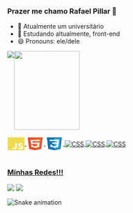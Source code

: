 ### Prazer me chamo Rafael Pillar 👋

- 🔭 Atualmente um universitário
- 🌱 Estudando altualmente, front-end
- 😄 Pronouns: ele/dele
<div style="display: flex" >
<img height="180em" src="https://github-readme-stats-git-masterrstaa-rickstaa.vercel.app/api?username=rafabpg&amp;layout=compact&amp;langs_count=7&amp;theme=dracula" style="max-width: 100%;">
<img height="180em" width="150em"  src="https://github-readme-stats-git-masterrstaa-rickstaa.vercel.app/api/top-langs/?username=rafabpg&amp;show_icons=true&amp;theme=dracula&amp;include_all_commits=true&amp;count_private=true">
 </div>
 <div>
  <a href="https://github.com/rafabpg">
</div>
<div style="display: inline_block"><br>
  <img align="center" alt="Js" height="30" width="40" src="https://raw.githubusercontent.com/devicons/devicon/master/icons/javascript/javascript-plain.svg">
  <img align="center" alt="HTML" height="30" width="40" src="https://raw.githubusercontent.com/devicons/devicon/master/icons/html5/html5-original.svg">
  <img align="center" alt="CSS" height="30" width="40" src="https://raw.githubusercontent.com/devicons/devicon/master/icons/css3/css3-original.svg">
  <img align="center" alt="CSS" height="30" width="40" src="https://cdn.jsdelivr.net/gh/devicons/devicon/icons/python/python-original.svg">
  <img align="center" alt="CSS" height="30" width="40" src="https://cdn.jsdelivr.net/gh/devicons/devicon/icons/react/react-original.svg" />
  <img  align="center" alt="CSS" height="30" width="40" src="https://cdn.jsdelivr.net/gh/devicons/devicon/icons/git/git-original.svg" />
</div>
 
 <br>
 
  ### Minhas Redes!!!
 
<div> 
  <a href="https://www.instagram.com/rafa.pillar/" target="_blank"><img src="https://img.shields.io/badge/-Instagram-%23E4405F?style=for-the-badge&logo=instagram&logoColor=white" target="_blank"></a>
 <a href="https://www.linkedin.com/in/rafapillar/" target="_blank"><img src="https://img.shields.io/badge/-LinkedIn-%230077B5?style=for-the-badge&logo=linkedin&logoColor=white" target="_blank"></a> 
 
  ![Snake animation](https://github.com/devemdobro/devemdobro/blob/output/github-contribution-grid-snake.svg)

</div>
